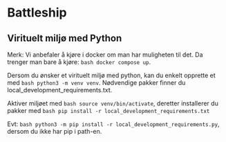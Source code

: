 # Battleship

## Virituelt miljø med Python

Merk: Vi anbefaler å kjøre i docker om man har muligheten til det. Da trenger man bare å kjøre: `bash docker compose up`.

Dersom du ønsker et virituelt miljø med python, kan du enkelt opprette et med `bash python3 -m venv venv`. Nødvendige pakker finner du local_development_requirements.txt.

Aktiver miljøet med `bash source venv/bin/activate`, deretter installerer du pakker med `bash pip install -r local_development_requirements.txt`

Evt: `bash python3 -m pip install -r local_development_requirements.py`, dersom du ikke har pip i path-en.
